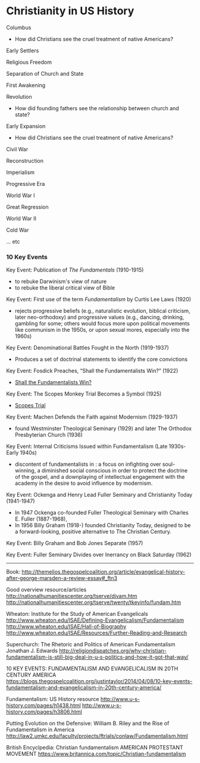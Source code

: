 # Christianity in US History

Columbus

* How did Christians see the cruel treatment of native Americans?

Early Settlers

Religious Freedom

Separation of Church and State

First Awakening

Revolution

* How did founding fathers see the relationship between church and state?

Early Expansion

* How did Christians see the cruel treatment of native Americans?

Civil War

Reconstruction

Imperialism

Progressive Era

World War I

Great Regression

World War II

Cold War

... etc

### 10 Key Events

Key Event: Publication of *The Fundamentals* (1910-1915)
* to rebuke Darwinism's view of nature
* to rebuke the liberal critical view of Bible

Key Event: First use of the term *Fundamentalism* by Curtis Lee Laws (1920)
* rejects progressive beliefs (e.g., naturalistic evolution, biblical criticism, later neo-orthodoxy) and progressive values (e.g., dancing, drinking, gambling for some; others would focus more upon political movements like communism in the 1950s, or upon sexual mores, especially into the 1960s)

Key Event: Denominational Battles Fought in the North (1919-1937)
* Produces a set of doctrinal statements to identify the core convictions

Key Event: Fosdick Preaches, “Shall the Fundamentalists Win?” (1922)
* [Shall the Fundamentalists Win?](http://baptiststudiesonline.com/wp-content/uploads/2007/01/shall-the-fundamentalists-win.pdf)

Key Event: The Scopes Monkey Trial Becomes a Symbol (1925)
* [Scopes Trial](https://www.youtube.com/watch?v=IVD4TjxnJ0M)

Key Event: Machen Defends the Faith against Modernism (1929-1937)
* found Westminster Theological Seminary (1929) and later The Orthodox Presbyterian Church (1936) 

Key Event: Internal Criticisms Issued within Fundamentalism (Late 1930s-Early 1940s)
* discontent of fundamentalists in : a focus on infighting over soul-winning, 
a diminished social conscious in order to protect the doctrine of the gospel, and
a downplaying of intellectual engagement with the academy in the desire to avoid influence by modernism.

Key Event: Ockenga and Henry Lead Fuller Seminary and Christianity Today (1941-1947)
* In 1947 Ockenga co-founded Fuller Theological Seminary with Charles E. Fuller (1887-1968),
* In 1956 Billy Graham (1918-) founded Christianity Today, designed to be a forward-looking, positive alternative to The Christian Century. 

Key Event: Billy Graham and Bob Jones Separate (1957)

Key Event: Fuller Seminary Divides over Inerrancy on Black Saturday (1962)

---

Book: 
http://themelios.thegospelcoalition.org/article/evangelical-history-after-george-marsden-a-review-essay#_ftn3

Good overview resource/articles
http://nationalhumanitiescenter.org/tserve/divam.htm
http://nationalhumanitiescenter.org/tserve/twenty/tkeyinfo/fundam.htm

Wheaton: Institute for the Study of American Evangelicals
http://www.wheaton.edu/ISAE/Defining-Evangelicalism/Fundamentalism
http://www.wheaton.edu/ISAE/Hall-of-Biography
http://www.wheaton.edu/ISAE/Resources/Further-Reading-and-Research

Superchurch: The Rhetoric and Politics of American Fundamentalism Jonathan J. Edwards
http://religiondispatches.org/why-christian-fundamentalism-is-still-big-deal-in-u-s-politics-and-how-it-got-that-way/

10 KEY EVENTS: FUNDAMENTALISM AND EVANGELICALISM IN 20TH CENTURY AMERICA
https://blogs.thegospelcoalition.org/justintaylor/2014/04/08/10-key-events-fundamentalism-and-evangelicalism-in-20th-century-america/

Fundamentalism: US History resource
http://www.u-s-history.com/pages/h1438.html
http://www.u-s-history.com/pages/h3806.html

Putting Evolution on the Defensive: William B. Riley and the Rise of Fundamentalism in America
http://law2.umkc.edu/faculty/projects/ftrials/conlaw/Fundamentalism.html

British Encyclpedia: Christian fundamentalism AMERICAN PROTESTANT MOVEMENT
https://www.britannica.com/topic/Christian-fundamentalism


